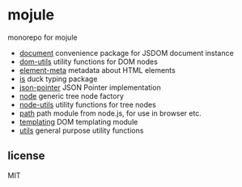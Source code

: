 # mojule

monorepo for mojule
- [document](packages/document) convenience package for JSDOM document instance
- [dom-utils](packages/dom-utils) utility functions for DOM nodes
- [element-meta](packages/element-meta) metadata about HTML elements
- [is](packages/is) duck typing package
- [json-pointer](packages/json-pointer) JSON Pointer implementation
- [node](packages/node) generic tree node factory
- [node-utils](packages/node-utils) utility functions for tree nodes
- [path](packages/path) path module from node.js, for use in browser etc.
- [templating](packages/templating) DOM templating module
- [utils](packages/utils) general purpose utility functions

## license

MIT
